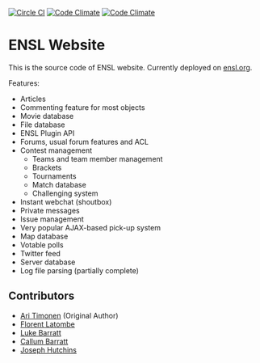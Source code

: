[![Circle CI](https://circleci.com/gh/ENSL/ensl.org.svg?style=svg)](https://circleci.com/gh/ENSL/ensl.org)
[![Code Climate](https://codeclimate.com/github/ENSL/ensl.org.png)](https://codeclimate.com/github/ENSL/ensl.org)
[![Code Climate](https://codeclimate.com/github/ENSL/ensl.org/coverage.png)](https://codeclimate.com/github/ENSL/ensl.org)

# ENSL Website

This is the source code of ENSL website. Currently deployed on [ensl.org](http://www.ensl.org).

Features:

- Articles
- Commenting feature for most objects
- Movie database 
- File database
- ENSL Plugin API
- Forums, usual forum features and ACL
- Contest management
    - Teams and team member management
    - Brackets
    - Tournaments
    - Match database
    - Challenging system
- Instant webchat (shoutbox)
- Private messages
- Issue management
- Very popular AJAX-based pick-up system
- Map database
- Votable polls
- Twitter feed
- Server database
- Log file parsing (partially complete)

## Contributors

- [Ari Timonen](https://github.com/jirikivaari) (Original Author)
- [Florent Latombe](https://github.com/flatombe)
- [Luke Barratt](https://github.com/lbarratt)
- [Callum Barratt](https://github.com/cbarratt)
- [Joseph Hutchins](https://github.com/taekwonjoe01)
